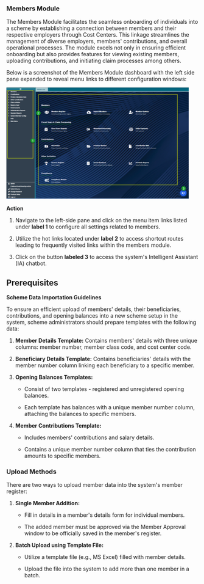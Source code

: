 ### Members Module

The Members Module facilitates the seamless onboarding of individuals into a scheme by establishing a connection between members and their respective employers through Cost Centers. This linkage streamlines the management of diverse employers, members\' contributions, and overall operational processes. The module excels not only in ensuring efficient onboarding but also provides features for viewing existing members, uploading contributions, and initiating claim processes among others.

Below is a screenshot of the Members Module dashboard with the left side pane expanded to reveal menu links to different configuration windows:

<img  alt="Members module dashboard " width="95%" height="auto"  class="center"  src="../.vuepress/public/membersmedia/image1.png">

**Action**

1.  Navigate to the left-side pane and click on the menu item links listed under **label 1** to configure all settings related to members.

2.  Utilize the hot links located under **label 2** to access shortcut routes leading to frequently visited links within the members module.

3.  Click on the button **labeled 3** to access the system's Intelligent Assistant (IA) chatbot.
    


## Prerequisites

**Scheme Data Importation Guidelines**

To ensure an efficient upload of members' details, their beneficiaries, contributions, and opening balances into a new scheme setup in the system, scheme administrators should prepare templates with the following data:

1.  **Member Details Template:** Contains members' details with three unique columns: member number, member class code, and cost center code.

2.  **Beneficiary Details Template:** Contains beneficiaries' details with the member number column linking each beneficiary to a specific member.

3.  **Opening Balances Templates:**

    -   Consist of two templates - registered and unregistered opening balances.

    -   Each template has balances with a unique member number column, attaching the balances to specific members.

4.  **Member Contributions Template:**

    -   Includes members\' contributions and salary details.

    -   Contains a unique member number column that ties the contribution amounts to specific members.



### Upload Methods

There are two ways to upload member data into the system\'s member register:

1.  **Single Member Addition:**

    -   Fill in details in a member's details form for individual members.

    -   The added member must be approved via the Member Approval window to be officially saved in the member's register.


2.  **Batch Upload using Template File:**

    -   Utilize a template file (e.g., MS Excel) filled with member details.

    -   Upload the file into the system to add more than one member in a batch.